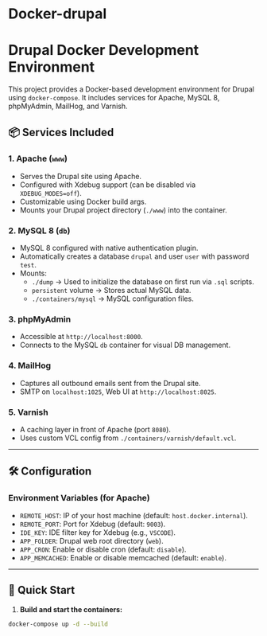 # Docker-drupal
# Drupal Docker Development Environment

This project provides a Docker-based development environment for Drupal using `docker-compose`. It includes services for Apache, MySQL 8, phpMyAdmin, MailHog, and Varnish.

## 📦 Services Included

### 1. **Apache (`www`)**
- Serves the Drupal site using Apache.
- Configured with Xdebug support (can be disabled via `XDEBUG_MODES=off`).
- Customizable using Docker build args.
- Mounts your Drupal project directory (`./www`) into the container.

### 2. **MySQL 8 (`db`)**
- MySQL 8 configured with native authentication plugin.
- Automatically creates a database `drupal` and user `user` with password `test`.
- Mounts:
  - `./dump` → Used to initialize the database on first run via `.sql` scripts.
  - `persistent` volume → Stores actual MySQL data.
  - `./containers/mysql` → MySQL configuration files.

### 3. **phpMyAdmin**
- Accessible at `http://localhost:8000`.
- Connects to the MySQL `db` container for visual DB management.

### 4. **MailHog**
- Captures all outbound emails sent from the Drupal site.
- SMTP on `localhost:1025`, Web UI at `http://localhost:8025`.

### 5. **Varnish**
- A caching layer in front of Apache (port `8080`).
- Uses custom VCL config from `./containers/varnish/default.vcl`.

---

## 🛠 Configuration

### Environment Variables (for Apache)

- `REMOTE_HOST`: IP of your host machine (default: `host.docker.internal`).
- `REMOTE_PORT`: Port for Xdebug (default: `9003`).
- `IDE_KEY`: IDE filter key for Xdebug (e.g., `VSCODE`).
- `APP_FOLDER`: Drupal web root directory (`web`).
- `APP_CRON`: Enable or disable cron (default: `disable`).
- `APP_MEMCACHED`: Enable or disable memcached (default: `enable`).

---

## 🚀 Quick Start

1. **Build and start the containers:**

```bash
docker-compose up -d --build
